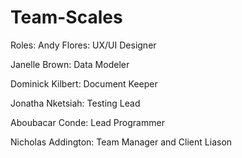 # Team-Scales

Roles:
Andy Flores: UX/UI Designer

Janelle Brown: Data Modeler 

Dominick Kilbert: Document Keeper 

Jonatha Nketsiah: Testing Lead 

Aboubacar Conde: Lead Programmer 

Nicholas Addington: Team Manager and Client Liason
